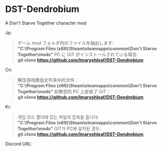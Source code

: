 # DST-Dendrobium
A Don't Starve Together character mod

Jp:  
> ゲーム mod フォルダ内のファイルを抽出します:  
> **"C:\Program Files (x86)\Steam\steamapps\common\Don't Starve Together\mods"**
> PC に GIT がインストールされている場合:  
> **git clone https://github.com/Imaryshleaf/DST-Dendrobium**


Cn:  
> 解压游戏模组文件夹中的文件：  
> **"C:\Program Files (x86)\Steam\steamapps\common\Don't Starve Together\mods"**
> 如果您的 PC 上安装了 GIT：  
> **git clone https://github.com/Imaryshleaf/DST-Dendrobium**

Kr:  
> 게임 모드 폴더에 있는 파일의 압축을 풉니다:  
> **"C:\Program Files (x86)\Steam\steamapps\common\Don't Starve Together\mods"**
> GIT가 PC에 설치된 경우:  
> **git clone https://github.com/Imaryshleaf/DST-Dendrobium**


Discord URL:  
